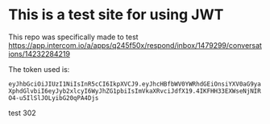 # This is a test site for using JWT

This repo was specifically made to test https://app.intercom.io/a/apps/q245f50x/respond/inbox/1479299/conversations/14232284219

The token used is:

`eyJhbGciOiJIUzI1NiIsInR5cCI6IkpXVCJ9.eyJhcHBfbWV0YWRhdGEiOnsiYXV0aG9yaXphdGlvbiI6eyJyb2xlcyI6WyJhZG1pbiIsImVkaXRvciJdfX19.4IKFHH33EXWseNjNIRO4-u5IlSlJOLyibG20qPA4Djs`

test 302
